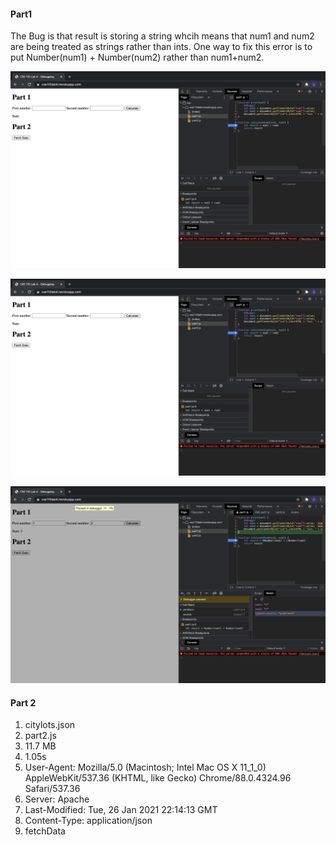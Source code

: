 #### Part1

The Bug is that result is storing a string whcih means that num1 and num2 are being treated as strings rather than ints. 
One way to fix this error is to put Number(num1) + Number(num2) rather than num1+num2.

![Breakpoint created](../part3/breakpoint.png)

![Watch things created](../part3/breakpoint.png)

![Fix the bug](../part3/bug.png)

#### Part 2
1. citylots.json
2. part2.js
3. 11.7 MB
4. 1.05s
5. User-Agent: Mozilla/5.0 (Macintosh; Intel Mac OS X 11_1_0) AppleWebKit/537.36 (KHTML, like Gecko) Chrome/88.0.4324.96 Safari/537.36
6. Server: Apache
7. Last-Modified: Tue, 26 Jan 2021 22:14:13 GMT
8. Content-Type: application/json
9. fetchData